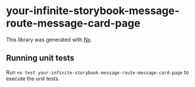 # your-infinite-storybook-message-route-message-card-page

This library was generated with [Nx](https://nx.dev).

## Running unit tests

Run `nx test your-infinite-storybook-message-route-message-card-page` to execute the unit tests.
